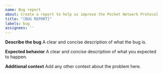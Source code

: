 ```yaml
---
name: Bug report
about: Create a report to help us improve the Pocket Network Protocol
title: "[BUG REPORT]"
labels: bug
assignees: ''
---
```


**Describe the bug**
A clear and concise description of what the bug is.

**Expected behavior**
A clear and concise description of what you expected to happen.

**Additional context**
Add any other context about the problem here.
